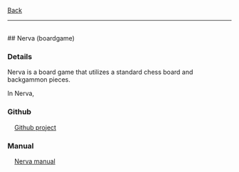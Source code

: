 [Back](https://binary-station.github.io)
<hr>
<br>
## Nerva (boardgame)

### Details

Nerva is a board game that utilizes a standard chess board and backgammon pieces.

In Nerva, 

### Github

&nbsp;&nbsp;&nbsp;&nbsp;[Github project](https://github.com/aiafrasinei/Nerva)

### Manual

&nbsp;&nbsp;&nbsp;&nbsp;[Nerva manual](https://binary-station.github.io/NervaManual)
